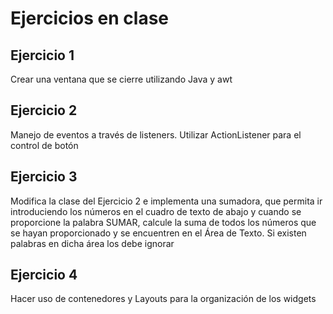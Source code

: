 # Ejercicios en clase

## Ejercicio 1

Crear una ventana que se cierre utilizando Java y awt

## Ejercicio 2

Manejo de eventos a través de listeners. Utilizar ActionListener para el control de botón

## Ejercicio 3

Modifica la clase del Ejercicio 2 e implementa una sumadora, que permita ir introduciendo los números en el cuadro de texto de abajo y cuando se proporcione la palabra SUMAR, calcule la suma de todos los números que se hayan proporcionado y se encuentren en el Área de Texto. Si existen palabras en dicha área los debe ignorar

## Ejercicio 4

Hacer uso de contenedores y Layouts para la organización de los widgets